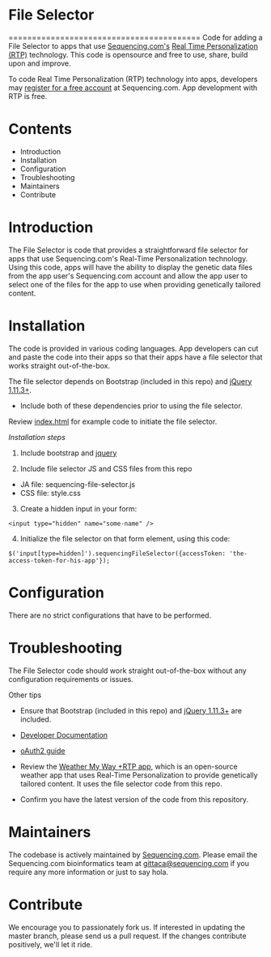 # File Selector
=========================================
Code for adding a File Selector to apps that use [Sequencing.com's](https://sequencing.com/) [Real Time Personalization (RTP)](https://sequencing.com/developer-documentation/what-is-real-time-personalization-rtp) technology. This code is opensource and free to use, share, build upon and improve.

To code Real Time Personalization (RTP) technology into apps, developers may [register for a free account](https://sequencing.com/user/register/) at Sequencing.com. App development with RTP is free.


Contents
=========================================
* Introduction
* Installation
* Configuration
* Troubleshooting
* Maintainers
* Contribute

Introduction
=========================================
The File Selector is code that provides a straightforward file selector for apps that use Sequencing.com's Real-Time Personalization technology. Using this code, apps will have the ability to display the genetic data files from the app user's Sequencing.com account and allow the app user to select one of the files for the app to use when providing genetically tailored content.

Installation
======================================
The code is provided in various coding languages. App developers can cut and paste the code into their apps so that their apps have a file selector that works straight out-of-the-box.

The file selector depends on Bootstrap (included in this repo) and [jQuery 1.11.3+](https://ajax.googleapis.com/ajax/libs/jquery/1.11.3/jquery.min.js). 
* Include both of these dependencies prior to using the file selector. 

Review [index.html](https://github.com/SequencingDOTcom/File-Selector-code/blob/master/index.html) for example code to initiate the file selector.

*Installation steps*

1) Include bootstrap and [jquery](https://ajax.googleapis.com/ajax/libs/jquery/1.11.3/jquery.min.js)

2) Include file selector JS and CSS files from this repo
 * JA file: sequencing-file-selector.js
 * CSS file: style.css

3) Create a hidden input in your form: 
```
<input type="hidden" name="some-name" />
```

4) Initialize the file selector on that form element, using this code: 
```
$('input[type=hidden]').sequencingFileSelector({accessToken: 'the-access-token-for-his-app'});
```

Configuration
======================================
There are no strict configurations that have to be performed.

Troubleshooting
======================================
The File Selector code should work straight out-of-the-box without any configuration requirements or issues. 

Other tips

* Ensure that Bootstrap (included in this repo) and [jQuery 1.11.3+](https://ajax.googleapis.com/ajax/libs/jquery/1.11.3/jquery.min.js) are included.
   
* [Developer Documentation](https://sequencing.com/developer-documentation/)

* [oAuth2 guide](https://sequencing.com/developer-documentation/oauth2-guide/)

* Review the [Weather My Way +RTP app](https://github.com/SequencingDOTcom/Weather-My-Way-RTP-App/), which is an open-source weather app that uses Real-Time Personalization to provide genetically tailored content. It uses the file selector code from this repo.

* Confirm you have the latest version of the code from this repository.

Maintainers
======================================
The codebase is actively maintained by [Sequencing.com](https://sequencing.com/). Please email the Sequencing.com bioinformatics team at gittaca@sequencing.com if you require any more information or just to say hola.

Contribute
======================================
We encourage you to passionately fork us. If interested in updating the master branch, please send us a pull request. If the changes contribute positively, we'll let it ride.
